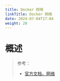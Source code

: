 ```yaml
---
title: Docker 网络
linkTitle: Docker 网络
date: 2024-07-04T17:04
weight: 20
---
```


# 概述

> 参考：
>
> - [官方文档，网络](https://docs.docker.com/network)

